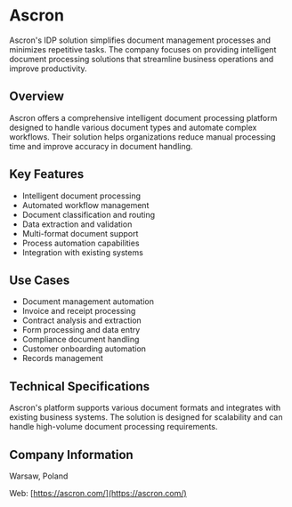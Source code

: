 # Ascron

Ascron's IDP solution simplifies document management processes and minimizes repetitive tasks. The company focuses on providing intelligent document processing solutions that streamline business operations and improve productivity.

## Overview

Ascron offers a comprehensive intelligent document processing platform designed to handle various document types and automate complex workflows. Their solution helps organizations reduce manual processing time and improve accuracy in document handling.

## Key Features

- Intelligent document processing
- Automated workflow management
- Document classification and routing
- Data extraction and validation
- Multi-format document support
- Process automation capabilities
- Integration with existing systems

## Use Cases

- Document management automation
- Invoice and receipt processing
- Contract analysis and extraction
- Form processing and data entry
- Compliance document handling
- Customer onboarding automation
- Records management

## Technical Specifications

Ascron's platform supports various document formats and integrates with existing business systems. The solution is designed for scalability and can handle high-volume document processing requirements.

## Company Information

Warsaw, Poland

Web: [https://ascron.com/](https://ascron.com/) 